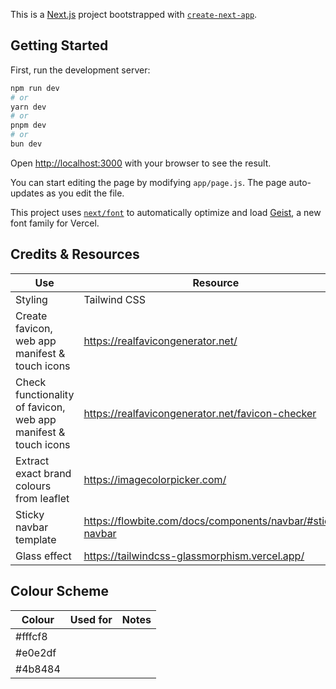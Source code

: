 This is a [Next.js](https://nextjs.org) project bootstrapped with [`create-next-app`](https://github.com/vercel/next.js/tree/canary/packages/create-next-app).

## Getting Started

First, run the development server:

```bash
npm run dev
# or
yarn dev
# or
pnpm dev
# or
bun dev
```

Open [http://localhost:3000](http://localhost:3000) with your browser to see the result.

You can start editing the page by modifying `app/page.js`. The page auto-updates as you edit the file.

This project uses [`next/font`](https://nextjs.org/docs/app/building-your-application/optimizing/fonts) to automatically optimize and load [Geist](https://vercel.com/font), a new font family for Vercel.


## Credits & Resources

| Use | Resource | Notes |
|----------------------------|------------------------|----------|
| Styling | Tailwind CSS |  |
| Create favicon, web app manifest & touch icons | https://realfavicongenerator.net/ |  |
| Check functionality of favicon, web app manifest & touch icons | https://realfavicongenerator.net/favicon-checker |  |
| Extract exact brand colours from leaflet | https://imagecolorpicker.com/ |  |
| Sticky navbar template | https://flowbite.com/docs/components/navbar/#sticky-navbar |  |
| Glass effect | https://tailwindcss-glassmorphism.vercel.app/ |  |

## Colour Scheme

| Colour | Used for | Notes |
|----------------------------|------------------------|----------|
| #fffcf8 |  |  |
| #e0e2df |  |  |
| #4b8484 |  |  |


<!-- ## Deploy on Vercel

The easiest way to deploy your Next.js app is to use the [Vercel Platform](https://vercel.com/new?utm_medium=default-template&filter=next.js&utm_source=create-next-app&utm_campaign=create-next-app-readme) from the creators of Next.js.

Check out our [Next.js deployment documentation](https://nextjs.org/docs/app/building-your-application/deploying) for more details. -->
